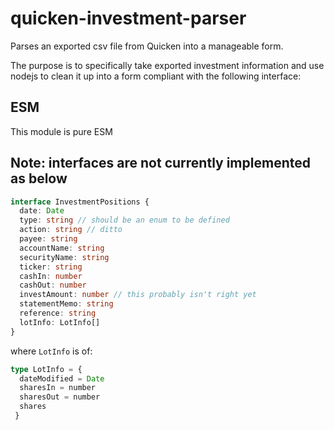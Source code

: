 # quicken-investment-parser

Parses an exported csv file from Quicken into a manageable form.

The purpose is to specifically take exported investment information and use nodejs to clean it up into a form compliant with the following interface:

## ESM

This module is pure ESM
## Note: interfaces are not currently implemented as below

```ts
interface InvestmentPositions {
  date: Date
  type: string // should be an enum to be defined
  action: string // ditto
  payee: string
  accountName: string
  securityName: string
  ticker: string
  cashIn: number
  cashOut: number
  investAmount: number // this probably isn't right yet
  statementMemo: string
  reference: string
  lotInfo: LotInfo[]
}
```

where `LotInfo` is of:

```ts
type LotInfo = {
  dateModified = Date
  sharesIn = number
  sharesOut = number
  shares
 }
```
